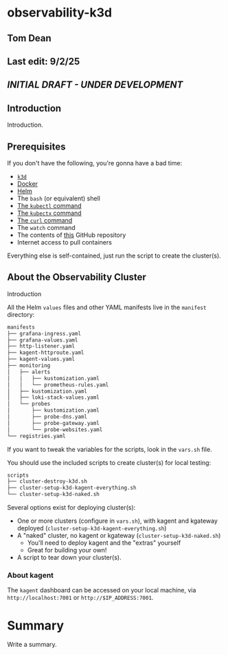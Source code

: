 # observability-k3d

## Tom Dean
## Last edit: 9/2/25

## *INITIAL DRAFT - UNDER DEVELOPMENT*

## Introduction

Introduction.

## Prerequisites

If you don't have the following, you're gonna have a bad time:

- [`k3d`](https://k3d.io)
- [Docker](https://www.docker.com/get-started/)
- [Helm](https://helm.sh/docs/intro/install/)
- The `bash` (or equivalent) shell
- [The `kubectl` command](https://kubernetes.io/docs/tasks/tools/)
- [The `kubectx` command](https://github.com/ahmetb/kubectx)
- [The `curl` command](https://curl.se/download.html)
- The `watch` command
- The contents of [this](https://github.com/southsidedean/observability-k3d) GitHub repository
- Internet access to pull containers

Everything else is self-contained, just run the script to create the cluster(s).

## About the Observability Cluster

Introduction

All the Helm `values` files and other YAML manifests live in the `manifest` directory:

```bash
manifests
├── grafana-ingress.yaml
├── grafana-values.yaml
├── http-listener.yaml
├── kagent-httproute.yaml
├── kagent-values.yaml
├── monitoring
│   ├── alerts
│   │   ├── kustomization.yaml
│   │   └── prometheus-rules.yaml
│   ├── kustomization.yaml
│   ├── loki-stack-values.yaml
│   └── probes
│       ├── kustomization.yaml
│       ├── probe-dns.yaml
│       ├── probe-gateway.yaml
│       └── probe-websites.yaml
└── registries.yaml
```

If you want to tweak the variables for the scripts, look in the `vars.sh` file.

You should use the included scripts to create cluster(s) for local testing:

```bash
scripts
├── cluster-destroy-k3d.sh
├── cluster-setup-k3d-kagent-everything.sh
└── cluster-setup-k3d-naked.sh
```

Several options exist for deploying cluster(s):

- One or more clusters (configure in `vars.sh`), with kagent and kgateway deployed (`cluster-setup-k3d-kagent-everything.sh`)
- A "naked" cluster, no kagent or kgateway (`cluster-setup-k3d-naked.sh`)
  - You'll need to deploy kagent and the "extras" yourself
  - Great for building your own!
- A script to tear down your cluster(s).

### About kagent

The `kagent` dashboard can be accessed on your local machine, via `http://localhost:7001` or `http://$IP_ADDRESS:7001`.

# Summary

Write a summary.
